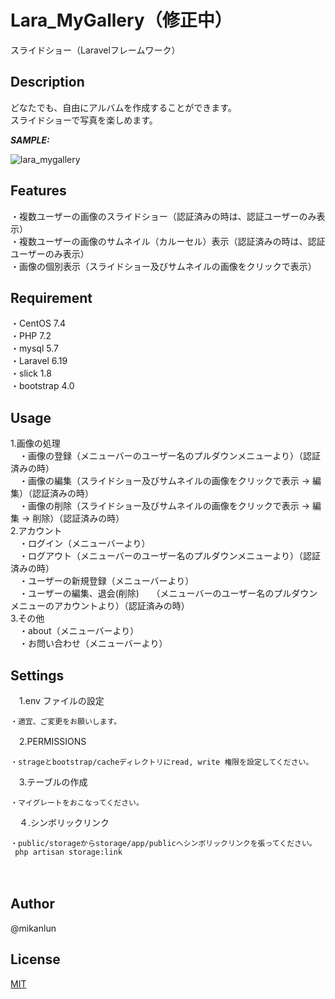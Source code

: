 # Lara_MyGallery（修正中）

スライドショー（Laravelフレームワーク）

## Description

どなたでも、自由にアルバムを作成することができます。  
スライドショーで写真を楽しめます。

***SAMPLE:***

![lara_mygallery](https://user-images.githubusercontent.com/36429862/99235645-74a2b800-2839-11eb-9f9e-52f13116bd65.png)
## Features

・複数ユーザーの画像のスライドショー（認証済みの時は、認証ユーザーのみ表示）  
・複数ユーザーの画像のサムネイル（カルーセル）表示（認証済みの時は、認証ユーザーのみ表示）  
・画像の個別表示（スライドショー及びサムネイルの画像をクリックで表示）  

## Requirement

・CentOS 7.4  
・PHP 7.2  
・mysql 5.7  
・Laravel 6.19  
・slick 1.8  
・bootstrap 4.0  

## Usage

1.画像の処理  
　・画像の登録（メニューバーのユーザー名のプルダウンメニューより）（認証済みの時）  
　・画像の編集（スライドショー及びサムネイルの画像をクリックで表示 -> 編集）（認証済みの時）  
　・画像の削除（スライドショー及びサムネイルの画像をクリックで表示 -> 編集 -> 削除）（認証済みの時）  
2.アカウント  
　・ログイン（メニューバーより）  
　・ログアウト（メニューバーのユーザー名のプルダウンメニューより）（認証済みの時）  
　・ユーザーの新規登録（メニューバーより）  
　・ユーザーの編集、退会(削除)  
   （メニューバーのユーザー名のプルダウンメニューのアカウントより）（認証済みの時）  
3.その他  
　・about（メニューバーより）  
　・お問い合わせ（メニューバーより）  

## Settings

　1.env ファイルの設定  
 
    ・適宜、ご変更をお願いします。  

　2.PERMISSIONS  
 
    ・strageとbootstrap/cacheディレクトリにread, write 権限を設定してください。

　3.テーブルの作成  
 
    ・マイグレートをおこなってください。

　４.シンボリックリンク  
 
    ・public/storageからstorage/app/publicへシンボリックリンクを張ってください。
     php artisan storage:link
  　

## Author

@mikanlun

## License

[MIT](https://github.com/mikanlun/MyGallery/blob/master/LICENSE)
